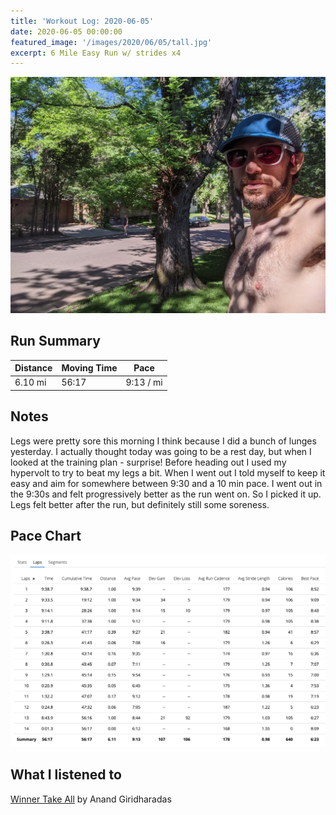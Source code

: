 ```yaml
---
title: 'Workout Log: 2020-06-05'
date: 2020-06-05 00:00:00
featured_image: '/images/2020/06/05/tall.jpg'
excerpt: 6 Mile Easy Run w/ strides x4
---
```


![](/images/2020/06/05/wide.jpg)


## Run Summary

| Distance   | Moving Time          	| Pace        |
|------------|------------------------|-------------|
|  6.10 mi   |  56:17                 |  9:13 / mi  |

## Notes

Legs were pretty sore this morning I think because I did a bunch of lunges yesterday. I actually thought today was going to be a rest day, but when I looked at the training plan - surprise! Before heading out I used my hypervolt to try to beat my legs a bit. When I went out I told myself to keep it easy and aim for somewhere between 9:30 and a 10 min pace. I went out in the 9:30s and felt progressively better as the run went on. So I picked it up. Legs felt better after the run, but definitely still some soreness.

## Pace Chart

![](/images/2020/06/05/splits.png)

## What I listened to
[Winner Take All](https://www.goodreads.com/book/show/37506348-winners-take-all) by Anand Giridharadas
